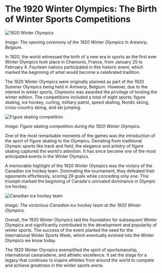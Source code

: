 # The 1920 Winter Olympics: The Birth of Winter Sports Competitions

![1920 Winter Olympics](/img/1697476306049.png)

*Image: The opening ceremony of the 1920 Winter Olympics in Antwerp, Belgium.*

In 1920, the world witnessed the birth of a new era in sports as the first ever Winter Olympics took place in Chamonix, France, from January 25 to February 4. Fourteen nations participated in this historic event, which marked the beginning of what would become a celebrated tradition.

The 1920 Winter Olympics were originally planned as part of the 1920 Summer Olympics being held in Antwerp, Belgium. However, due to the interest in winter sports, Chamonix was awarded the privilege of hosting the winter edition. The competitions included a total of eight sports: figure skating, ice hockey, curling, military patrol, speed skating, Nordic skiing, cross-country skiing, and ski jumping.

![Figure skating competition](/img/1697476313790.png)

*Image: Figure skating competition during the 1920 Winter Olympics.*

One of the most remarkable moments of the games was the introduction of the sport of figure skating to the Olympics. Deviating from traditional Olympic sports like track and field, the elegance and artistry of figure skating captured the world's attention. It has since become one of the most anticipated events in the Winter Olympics.

A memorable highlight of the 1920 Winter Olympics was the victory of the Canadian ice hockey team. Dominating the tournament, they defeated their opponents effortlessly, scoring 29 goals while conceding only one. This triumph marked the beginning of Canada's unrivaled dominance in Olympic ice hockey.

![Canadian ice hockey team](/img/1697476320917.png)

*Image: The victorious Canadian ice hockey team at the 1920 Winter Olympics.*

Overall, the 1920 Winter Olympics laid the foundation for subsequent Winter Olympics and significantly contributed to the development and popularity of winter sports. The success of the event planted the seed for the International Winter Sports Week, which eventually evolved into the Winter Olympics we know today.

The 1920 Winter Olympics exemplified the spirit of sportsmanship, international camaraderie, and athletic excellence. It set the stage for a legacy that continues to inspire athletes from around the world to compete and achieve greatness in the winter sports arena.